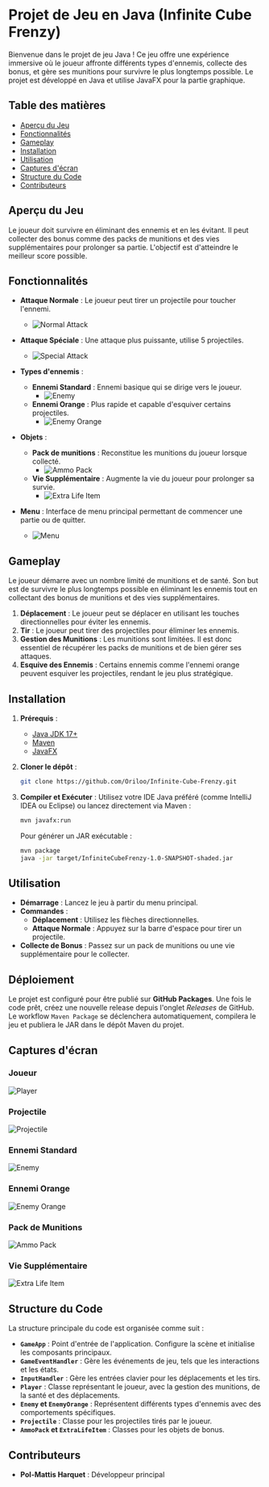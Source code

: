 # Projet de Jeu en Java (Infinite Cube Frenzy)

Bienvenue dans le projet de jeu Java ! Ce jeu offre une expérience immersive où le joueur affronte différents types d'ennemis, collecte des bonus, et gère ses munitions pour survivre le plus longtemps possible. Le projet est développé en Java et utilise JavaFX pour la partie graphique.

## Table des matières

- [Aperçu du Jeu](#aperçu-du-jeu)
- [Fonctionnalités](#fonctionnalités)
- [Gameplay](#gameplay)
- [Installation](#installation)
- [Utilisation](#utilisation)
- [Captures d'écran](#captures-décran)
- [Structure du Code](#structure-du-code)
- [Contributeurs](#contributeurs)

## Aperçu du Jeu

Le joueur doit survivre en éliminant des ennemis et en les évitant. Il peut collecter des bonus comme des packs de munitions et des vies supplémentaires pour prolonger sa partie. L'objectif est d'atteindre le meilleur score possible.

## Fonctionnalités

- **Attaque Normale** : Le joueur peut tirer un projectile pour toucher l'ennemi.
    - ![Normal Attack](images/NormalAttack.png)

- **Attaque Spéciale** : Une attaque plus puissante, utilise 5 projectiles.
    - ![Special Attack](images/SpecialAttack.png)

- **Types d'ennemis** :
    - **Ennemi Standard** : Ennemi basique qui se dirige vers le joueur.
        - ![Enemy](images/Enemy.png)
    - **Ennemi Orange** : Plus rapide et capable d'esquiver certains projectiles.
        - ![Enemy Orange](images/EnemyOrange.png)

- **Objets** :
    - **Pack de munitions** : Reconstitue les munitions du joueur lorsque collecté.
        - ![Ammo Pack](images/AmmoPack.png)
    - **Vie Supplémentaire** : Augmente la vie du joueur pour prolonger sa survie.
        - ![Extra Life Item](images/ExtraLifeItem.png)

- **Menu** : Interface de menu principal permettant de commencer une partie ou de quitter.
    - ![Menu](images/menu.png)

## Gameplay

Le joueur démarre avec un nombre limité de munitions et de santé. Son but est de survivre le plus longtemps possible en éliminant les ennemis tout en collectant des bonus de munitions et des vies supplémentaires.

1. **Déplacement** : Le joueur peut se déplacer en utilisant les touches directionnelles pour éviter les ennemis.
2. **Tir** : Le joueur peut tirer des projectiles pour éliminer les ennemis.
3. **Gestion des Munitions** : Les munitions sont limitées. Il est donc essentiel de récupérer les packs de munitions et de bien gérer ses attaques.
4. **Esquive des Ennemis** : Certains ennemis comme l'ennemi orange peuvent esquiver les projectiles, rendant le jeu plus stratégique.

## Installation

1. **Prérequis** :
    - [Java JDK 17+](https://adoptium.net/)
    - [Maven](https://maven.apache.org/)
    - [JavaFX](https://openjfx.io/)

2. **Cloner le dépôt** :
   ```bash
   git clone https://github.com/Oriloo/Infinite-Cube-Frenzy.git
   ```

3. **Compiler et Exécuter** :
   Utilisez votre IDE Java préféré (comme IntelliJ IDEA ou Eclipse) ou lancez directement via Maven :
   ```bash
   mvn javafx:run
   ```
   Pour générer un JAR exécutable :
   ```bash
   mvn package
   java -jar target/InfiniteCubeFrenzy-1.0-SNAPSHOT-shaded.jar
   ```

## Utilisation

- **Démarrage** : Lancez le jeu à partir du menu principal.
- **Commandes** :
    - **Déplacement** : Utilisez les flèches directionnelles.
    - **Attaque Normale** : Appuyez sur la barre d'espace pour tirer un projectile.
- **Collecte de Bonus** : Passez sur un pack de munitions ou une vie supplémentaire pour le collecter.

## Déploiement

Le projet est configuré pour être publié sur **GitHub Packages**. Une fois le code prêt, créez une nouvelle release depuis l'onglet *Releases* de GitHub. Le workflow `Maven Package` se déclenchera automatiquement, compilera le jeu et publiera le JAR dans le dépôt Maven du projet.

## Captures d'écran

### Joueur
![Player](images/Player.png)

### Projectile
![Projectile](images/Projectile.png)

### Ennemi Standard
![Enemy](images/Enemy.png)

### Ennemi Orange
![Enemy Orange](images/EnemyOrange.png)

### Pack de Munitions
![Ammo Pack](images/AmmoPack.png)

### Vie Supplémentaire
![Extra Life Item](images/ExtraLifeItem.png)

## Structure du Code

La structure principale du code est organisée comme suit :

- **`GameApp`** : Point d'entrée de l'application. Configure la scène et initialise les composants principaux.
- **`GameEventHandler`** : Gère les événements de jeu, tels que les interactions et les états.
- **`InputHandler`** : Gère les entrées clavier pour les déplacements et les tirs.
- **`Player`** : Classe représentant le joueur, avec la gestion des munitions, de la santé et des déplacements.
- **`Enemy` et `EnemyOrange`** : Représentent différents types d'ennemis avec des comportements spécifiques.
- **`Projectile`** : Classe pour les projectiles tirés par le joueur.
- **`AmmoPack` et `ExtraLifeItem`** : Classes pour les objets de bonus.

## Contributeurs

- **Pol-Mattis Harquet** : Développeur principal